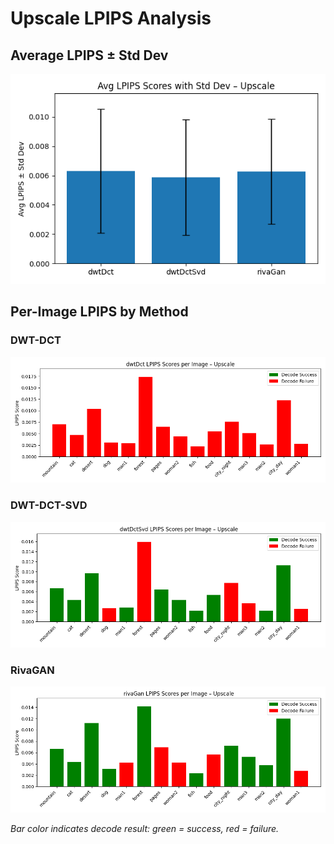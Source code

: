 # Upscale LPIPS Analysis

## Average LPIPS ± Std Dev

![Avg LPIPS](./upscale_avg_lpips_per_method.png)

## Per-Image LPIPS by Method

### DWT-DCT

![DWT-DCT](./upscale_dwtDct_lpips_per_image.png)

### DWT-DCT-SVD

![DWT-DCT-SVD](./upscale_dwtDctSvd_lpips_per_image.png)

### RivaGAN

![RivaGAN](./upscale_rivaGan_lpips_per_image.png)

*Bar color indicates decode result: green = success, red = failure.*
